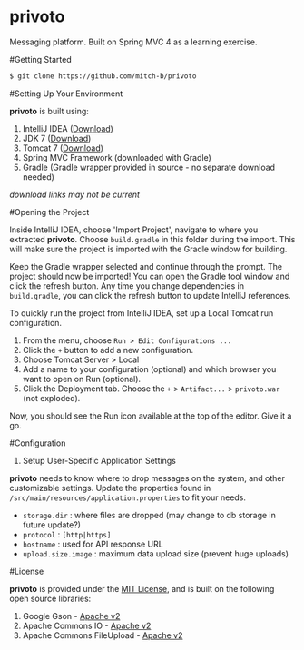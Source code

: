privoto
=======

Messaging platform. Built on Spring MVC 4 as a learning exercise.

#Getting Started

```bash
$ git clone https://github.com/mitch-b/privoto
```

#Setting Up Your Environment

**privoto** is built using:

1. IntelliJ IDEA ([Download](https://www.jetbrains.com/idea/download/))
1. JDK 7 ([Download](http://www.oracle.com/technetwork/java/javase/downloads/jdk7-downloads-1880260.html))
1. Tomcat 7 ([Download](http://tomcat.apache.org/download-70.cgi))
1. Spring MVC Framework (downloaded with Gradle)
1. Gradle (Gradle wrapper provided in source - no separate download needed)

*download links may not be current*

#Opening the Project

Inside IntelliJ IDEA, choose 'Import Project', navigate to where you extracted **privoto**. Choose `build.gradle` in this folder during the import. This will make sure the project is imported with the Gradle window for building.

Keep the Gradle wrapper selected and continue through the prompt. The project should now be imported! You can open the Gradle tool window and click the refresh button. Any time you change dependencies in `build.gradle`, you can click the refresh button to update IntelliJ references.

To quickly run the project from IntelliJ IDEA, set up a Local Tomcat run configuration.

1. From the menu, choose `Run > Edit Configurations ...`
1. Click the `+` button to add a new configuration.
1. Choose Tomcat Server > Local
1. Add a name to your configuration (optional) and which browser you want to open on Run (optional).
1. Click the Deployment tab. Choose the `+` >  `Artifact...` > `privoto.war` (not exploded).

Now, you should see the Run icon available at the top of the editor. Give it a go.

#Configuration

1. Setup User-Specific Application Settings

**privoto** needs to know where to drop messages on the system, and other customizable settings. Update the properties found in `/src/main/resources/application.properties` to fit your needs.

- `storage.dir` : where files are dropped (may change to db storage in future update?)
- `protocol` : `[http|https]`
- `hostname` : used for API response URL
- `upload.size.image` : maximum data upload size (prevent huge uploads)

#License

**privoto** is provided under the [MIT License](https://raw.githubusercontent.com/mitch-b/privoto/master/LICENSE), and is built on the following open source libraries:

1. Google Gson - [Apache v2](https://google-gson.googlecode.com/svn/trunk/gson/LICENSE)
1. Apache Commons IO - [Apache v2](http://www.apache.org/licenses/LICENSE-2.0)
1. Apache Commons FileUpload - [Apache v2](http://www.apache.org/licenses/LICENSE-2.0)
